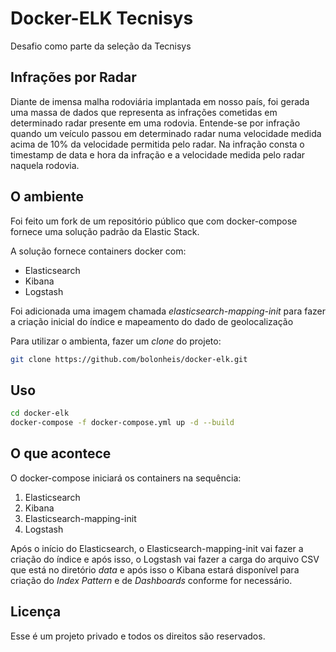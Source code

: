 # Docker-ELK Tecnisys

Desafio como parte da seleção da Tecnisys


## Infrações por Radar
Diante de imensa malha rodoviária implantada em nosso país, foi gerada uma massa de dados
que representa as infrações cometidas em determinado radar presente em uma rodovia.
Entende-se por infração quando um veículo passou em determinado radar numa velocidade
medida acima de 10% da velocidade permitida pelo radar. Na infração consta o timestamp de
data e hora da infração e a velocidade medida pelo radar naquela rodovia.

## O ambiente

Foi feito um fork de um repositório público que com docker-compose fornece uma solução padrão da Elastic Stack.

A solução fornece containers docker com: 

* Elasticsearch
* Kibana
* Logstash

Foi adicionada uma imagem chamada *elasticsearch-mapping-init* para fazer a criação inicial do índice e mapeamento do dado de geolocalização

Para utilizar o ambienta, fazer um *clone* do projeto:

```bash
git clone https://github.com/bolonheis/docker-elk.git
```

## Uso

```bash
cd docker-elk
docker-compose -f docker-compose.yml up -d --build
```

## O que acontece
O docker-compose iniciará os containers na sequência:

1. Elasticsearch
2. Kibana
3. Elasticsearch-mapping-init
4. Logstash

Após o início do Elasticsearch, o Elasticsearch-mapping-init vai fazer a criação do índice e após isso, o Logstash vai fazer a carga do arquivo CSV que está no diretório *data* e após isso o Kibana estará disponível para criação do *Index Pattern* e de *Dashboards* conforme for necessário.

## Licença
Esse é um projeto privado e todos os direitos são reservados.
